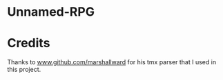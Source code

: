 Unnamed-RPG
===========

Credits
=======
Thanks to www.github.com/marshallward for his tmx parser that I used in this project.
